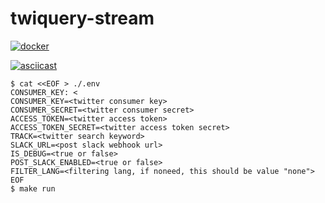 # twiquery-stream

[![docker](https://img.shields.io/badge/docker-0.1.19-blue.svg)](https://hub.docker.com/r/nnao45/twiquery-stream/tags)

[![asciicast](https://asciinema.org/a/Q6bbb19zncsbbEEbHhUM1ngHv.svg)](https://asciinema.org/a/Q6bbb19zncsbbEEbHhUM1ngHv)

```shell
$ cat <<EOF > ./.env                                                                                                                                        CONSUMER_KEY: <
CONSUMER_KEY=<twitter consumer key>
CONSUMER_SECRET=<twitter consumer secret>
ACCESS_TOKEN=<twitter access token>
ACCESS_TOKEN_SECRET=<twitter access token secret>
TRACK=<twitter search keyword>
SLACK_URL=<post slack webhook url>
IS_DEBUG=<true or false>
POST_SLACK_ENABLED=<true or false>
FILTER_LANG=<filtering lang, if noneed, this should be value "none">
EOF
$ make run
```
